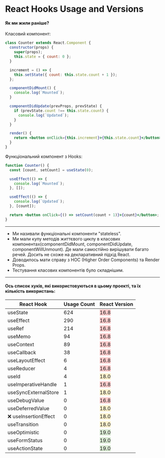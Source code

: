 # React Hooks Usage and Versions


#### Як ми жили раніше?

Класовий компонент:

```jsx
class Counter extends React.Component {
  constructor(props) {
    super(props);
    this.state = { count: 0 };
  }

  increment = () => {
    this.setState({ count: this.state.count + 1 });
  };

  componentDidMount() {
    console.log(`Mounted`);
  }

  componentDidUpdate(prevProps, prevState) {
    if (prevState.count !== this.state.count) {
      console.log(`Updated`);
    }
  }

  render() {
    return <button onClick={this.increment}>{this.state.count}</button>;
  }
}
```

Функціональний компонент з Hooks:

```jsx
function Counter() {
  const [count, setCount] = useState(0);

  useEffect(() => {
    console.log(`Mounted`);
  }, []);

  useEffect(() => {
    console.log(`Updated`);
  }, [count]);

  return <button onClick={() => setCount(count + 1)}>{count}</button>;
}
```
---

- Ми називали функціональні компоненти "stateless".
- Ми мали купу методів життєвого циклу в класових компонентах(componentDidMount, componentDidUpdate, componentWillUnmount). Де мали самостійно вирішувати багато речей. Досить не схоже на декларативний підхід React.
- Доводилось мати справу з HOC (Higher Order Components) та Render Props.
- Тестування класових компонентів було складнішим.

---


#### Ось список хуків, які використовуються в цьому проекті, та їх кількість використань:

| React Hook              | Usage Count | React Version |
|-------------------------|--------------|---------------|
| useState                | 624          | <span style="background-color: #ffcccc;">16.8</span>          |
| useEffect               | 290          | <span style="background-color: #ffcccc;">16.8</span>          |
| useRef                  | 214          | <span style="background-color: #ffcccc;">16.8</span>          |
| useMemo                 | 94           | <span style="background-color: #ffcccc;">16.8</span>          |
| useContext              | 89           | <span style="background-color: #ffcccc;">16.8</span>          |
| useCallback             | 38           | <span style="background-color: #ffcccc;">16.8</span>          |
| useLayoutEffect         | 6            | <span style="background-color: #ffcccc;">16.8</span>          |
| useReducer              | 4            | <span style="background-color: #ffcccc;">16.8</span>          |
| useId                   | 4            | <span style="background-color: #fff2cc;">18.0</span>          |
| useImperativeHandle     | 1            | <span style="background-color: #ffcccc;">16.8</span>          |
| useSyncExternalStore    | 1            | <span style="background-color: #fff2cc;">18.0</span>          |
| useDebugValue           | 0            | <span style="background-color: #ffcccc;">16.8</span>          |
| useDeferredValue        | 0            | <span style="background-color: #fff2cc;">18.0</span>          |
| ❌ useInsertionEffect   | 0            | <span style="background-color: #fff2cc;">18.0</span>          |
| useTransition           | 0            | <span style="background-color: #fff2cc;">18.0</span>          |
| useOptimistic           | 0            | <span style="background-color: #d9ead3;">19.0</span>          |
| useFormStatus           | 0            | <span style="background-color: #d9ead3;">19.0</span>          |
| useActionState          | 0            | <span style="background-color: #d9ead3;">19.0</span>          |
